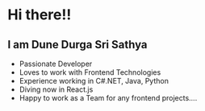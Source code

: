 # Hi there!!

## I am Dune Durga Sri Sathya

* Passionate Developer
* Loves to work with Frontend Technologies 
* Experience working in C#.NET, Java, Python
* Diving now in React.js
* Happy to work as a Team for any frontend projects....
